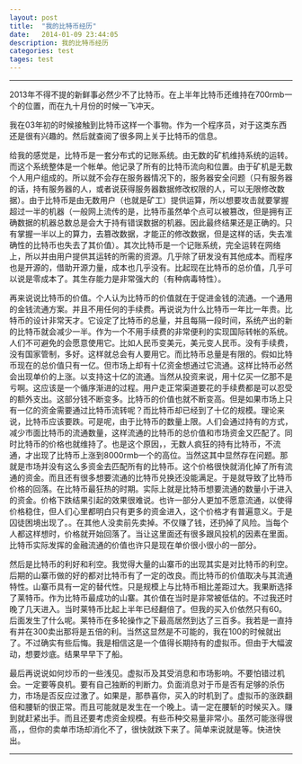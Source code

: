 ```yaml
---
layout: post
title:  "我的比特币经历"
date:   2014-01-09 23:44:05
description: 我的比特币经历
categories: test
tages: test
---
```


******

  2013年不得不提的新鲜事必然少不了比特币。在上半年比特币还维持在700rmb一个的位置，而在九十月份的时候一飞冲天。

  我在03年初的时候接触到比特币这样一个事物。作为一个程序员，对于这类东西还是很有兴趣的。然后就查阅了很多网上关于比特币的信息。

  给我的感觉是，比特币是一套分布式的记账系统。由无数的矿机维持系统的运转。而这个系统整体是一个帐单。他记录了所有的比特币流向和位置。由于矿机是无数个人用户组成的。所以就不会存在服务器情况下的，服务器安全问题（只有服务器的话，持有服务器的人，或者说获得服务器数据修改权限的人，可以无限修改数据）。由于比特币是由无数用户（也就是矿工）提供运算，所以想要攻击就要掌握超过一半的机器（一般网上流传的是，比特币虽然单个点可以被篡改，但是拥有正确数据的机器总数总是会大于持有错误数据的机器。因此最终结果还是正确的。只有掌握一半以上的算力，去篡改数据，才能正的修改数据，但是这样的话，失去准确性的比特币也失去了其价值）。其次比特币是一个记账系统，完全运转在网络上，所以并由用户提供其运转的所需的资源。几乎除了研发没有其他成本。而程序也是开源的，借助开源力量，成本也几乎没有。比起现在比特币的总价值，几乎可以说是零成本了。其生存能力是非常强大的（有种病毒特性）。

  再来说说比特币的价值。个人认为比特币的价值就在于促进金钱的流通。一个通用的金钱流通方案。并且不用任何的手续费。再说说为什么比特币一年比一年贵。比特币的设计非常天才。它设定了比特币的总量，并且每隔一段时间，系统产出的新的比特币就会减少一半。作为一个不用手续费的非常便利的实现国际转帐的系统。人们不可避免的会愿意使用它。比如人民币变美元，美元变人民币。没有手续费，没有国家管制，多好。这样就总会有人要用它。而比特币总量是有限的。假如比特币现在的总价值只有一亿。但市场上却有十亿资金想通过它流通。这样比特币必然会出现单价的上涨。以支持这十亿的流通。当然从投资来说，用十亿买一亿那不是亏啊。这应该是一个循序渐进的过程。用户走正常渠道要花的手续费都是可以忍受的额外支出。这部分钱不断变多。比特币的价值也就不断变高。但是如果市场上只有一亿的资金需要通过比特币流转呢？而比特币却已经到了十亿的规模。理论来说，比特币应该要跌。可是呢，由于比特币的数量上限。人们会通过持有的方式，减少市面比特币的流通数量，这样流通的比特币的总价值和市场资金又匹配了。同时比特币的价格也就维持了。也是这个原因，，无数人疯狂的持有比特币，不流通，才出现了比特币上涨到8000rmb一个的高位。当然这其中显然存在问题。那就是市场并没有这么多资金去匹配所有的比特币。这个价格很快就消化掉了所有流通的资金。而且还有很多想要流通的比特币兑换还没能满足。于是就导致了比特币价格的回落。在比特币最狂热的时期。实际上就是比特币想要流通的数量小于进入的资金。价格下跌结果引起的效果很难说。也许一部分人更加不愿意流通，以使得价格稳住，但人们心里都明白只有更多的资金进入，这个价格才有普遍意义。于是囚徒困境出现了。。在其他人没卖前先卖掉。不仅赚了钱，还扔掉了风险。当每个人都这样想时，价格就开始回落了。当让这里面还有很多跟风投机的因素在里面。比特币实际发挥的金融流通的价值也许只是现在单价很小很小的一部分。

  然后是比特币的利好和利空。我觉得大量的山寨币的出现其实是对比特币的利空。后期的山寨币做的好的都对比特币有了一定的改良。而比特币的价值取决与其流通特性。山寨币具有一定的替代性。只是规模上与比特币相比差距过大。我果断选择了莱特币。作为比特币最成功的山寨。其价值在当时是非常被低估的。不过我还时晚了几天进入。当时莱特币比起上半年已经翻倍了。但我的买入价依然只有60。后面发生了什么呢。莱特币在多轮操作之下最高居然到达了三百多。我若是一直持有并在300卖出那将是五倍的利。当然这显然是不可能的，我在100的时候就出了。不过确实有些后悔。我是相信这是一个值得长期持有的虚拟币。但由于大幅波动，想要炒底。结果早早下了船。

  最后再说说如何炒币的一些浅见。虚拟币及其受消息和市场影响。不要怕错过机会。一定要等良机。要有自己独断的判断力。负面消息对于币是否有足够的杀伤力，市场是否反应过激了。如果是，那恭喜你，买入的时机到了。虚拟币的涨跌翻倍和腰斩的很正常。而且可能就是发生在一个晚上。请一定在腰斩的时候买入。赚到就赶紧出手。而且还要考虑资金规模。有些币种交易量非常小。虽然可能涨得很高，，但你的卖单市场却消化不了，很快就跌下来了。简单来说就是等。快进快出。

******
